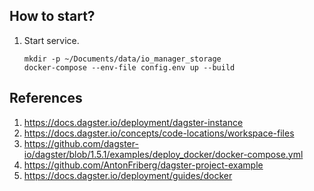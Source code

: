 ## How to start?
1. Start service.
    ```
    mkdir -p ~/Documents/data/io_manager_storage
    docker-compose --env-file config.env up --build
    ```

## References
1. https://docs.dagster.io/deployment/dagster-instance
2. https://docs.dagster.io/concepts/code-locations/workspace-files
3. https://github.com/dagster-io/dagster/blob/1.5.1/examples/deploy_docker/docker-compose.yml
4. https://github.com/AntonFriberg/dagster-project-example
5. https://docs.dagster.io/deployment/guides/docker
